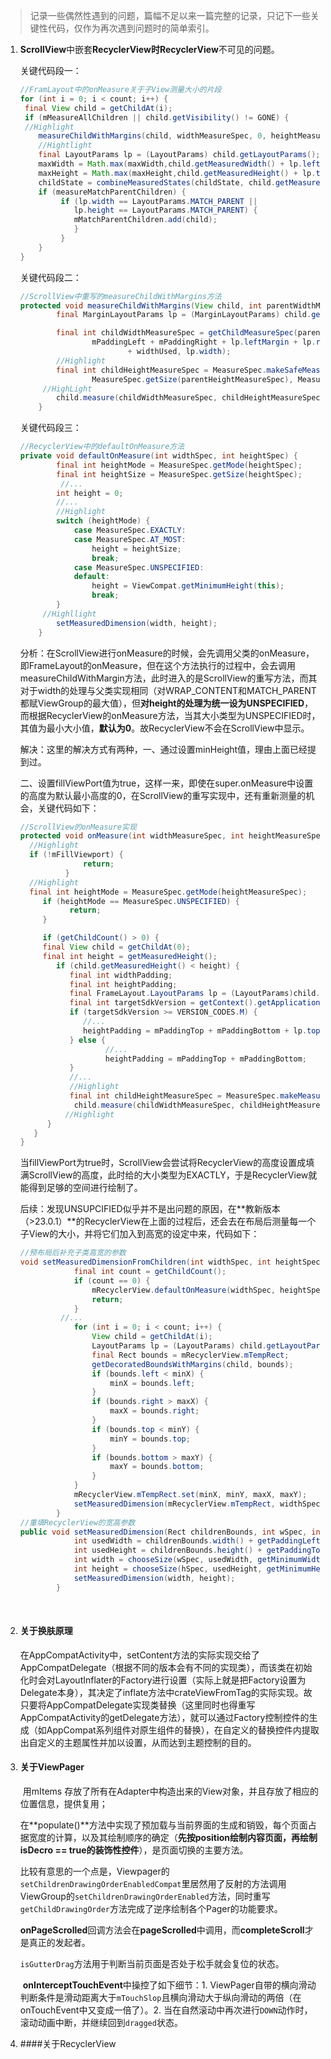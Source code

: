 > 记录一些偶然性遇到的问题，篇幅不足以来一篇完整的记录，只记下一些关键性代码，仅作为再次遇到问题时的简单索引。

1. **ScrollView**中嵌套**RecyclerView时RecyclerView**不可见的问题。

   关键代码段一：

   ```java
   //FramLayout中的onMeasure关于子View测量大小的片段
   for (int i = 0; i < count; i++) {
   	final View child = getChildAt(i);
   	if (mMeasureAllChildren || child.getVisibility() != GONE) {
   	//Highlight
       measureChildWithMargins(child, widthMeasureSpec, 0, heightMeasureSpec, 0);
       //Hightlight
       final LayoutParams lp = (LayoutParams) child.getLayoutParams();
       maxWidth = Math.max(maxWidth,child.getMeasuredWidth() + lp.leftMargin + lp.rightMargin);
       maxHeight = Math.max(maxHeight,child.getMeasuredHeight() + lp.topMargin + 				                 lp.bottomMargin);
       childState = combineMeasuredStates(childState, child.getMeasuredState());
       if (measureMatchParentChildren) {
            if (lp.width == LayoutParams.MATCH_PARENT ||
               lp.height == LayoutParams.MATCH_PARENT) {
               mMatchParentChildren.add(child);
               }
            }
       }
   }
   ```

   关键代码段二：

   ```java
   //ScrollView中重写的measureChildWithMargins方法
   protected void measureChildWithMargins(View child, int parentWidthMeasureSpec, int widthUsed,int parentHeightMeasureSpec, int heightUsed) {
           final MarginLayoutParams lp = (MarginLayoutParams) child.getLayoutParams();

           final int childWidthMeasureSpec = getChildMeasureSpec(parentWidthMeasureSpec,
                   mPaddingLeft + mPaddingRight + lp.leftMargin + lp.rightMargin
                           + widthUsed, lp.width);
           //Highlight
           final int childHeightMeasureSpec = MeasureSpec.makeSafeMeasureSpec(
                   MeasureSpec.getSize(parentHeightMeasureSpec), MeasureSpec.UNSPECIFIED);
   		//HighLight
           child.measure(childWidthMeasureSpec, childHeightMeasureSpec);
       }
   ```

   关键代码段三：

   ```java
   //RecyclerView中的defaultOnMeasure方法
   private void defaultOnMeasure(int widthSpec, int heightSpec) {
           final int heightMode = MeasureSpec.getMode(heightSpec);
           final int heightSize = MeasureSpec.getSize(heightSpec);
         	//...
           int height = 0;
           //...
           //Highlight
           switch (heightMode) {
               case MeasureSpec.EXACTLY:
               case MeasureSpec.AT_MOST:
                   height = heightSize;
                   break;
               case MeasureSpec.UNSPECIFIED:
               default:
                   height = ViewCompat.getMinimumHeight(this);
                   break;
           }
   		//Highllight
           setMeasuredDimension(width, height);
       }
   ```

   分析：在ScrollView进行onMeasure的时候，会先调用父类的onMeasure，即FrameLayout的onMeasure，但在这个方法执行的过程中，会去调用measureChildWithMargin方法，此时进入的是ScrollView的重写方法，而其对于width的处理与父类实现相同（对WRAP_CONTENT和MATCH_PARENT都赋ViewGroup的最大值），但**对height的处理为统一设为UNSPECIFIED**，而根据RecyclerView的onMeasure方法，当其大小类型为UNSPECIFIED时，其值为最小大小值，**默认为0**。故RecyclerView不会在ScrollView中显示。

   解决：这里的解决方式有两种，一、通过设置minHeight值，理由上面已经提到过。

   二、设置fillViewPort值为true，这样一来，即使在super.onMeasure中设置的高度为默认最小高度的0，在ScrollView的重写实现中，还有重新测量的机会，关键代码如下：

   ```java
   //ScrollView的onMeasure实现
   protected void onMeasure(int widthMeasureSpec, int heightMeasureSpec){ super.onMeasure(widthMeasureSpec, heightMeasureSpec);
     //Highlight  
     if (!mFillViewport) {
                 return;
             }
     //Highlight
     final int heightMode = MeasureSpec.getMode(heightMeasureSpec);
        if (heightMode == MeasureSpec.UNSPECIFIED) {
              return;
        }

        if (getChildCount() > 0) {
        final View child = getChildAt(0);
        final int height = getMeasuredHeight();
           if (child.getMeasuredHeight() < height) {
              final int widthPadding;
              final int heightPadding;
              final FrameLayout.LayoutParams lp = (LayoutParams)child.getLayoutParams();
              final int targetSdkVersion = getContext().getApplicationInfo().targetSdkVersion;
              if (targetSdkVersion >= VERSION_CODES.M) {
                 //...
                 heightPadding = mPaddingTop + mPaddingBottom + lp.topMargin + lp.bottomMargin;
              } else {
                      //...
                      heightPadding = mPaddingTop + mPaddingBottom;
              }
              //...
              //Highlight
              final int childHeightMeasureSpec = MeasureSpec.makeMeasureSpec(height - heightPadding, MeasureSpec.EXACTLY);
               child.measure(childWidthMeasureSpec, childHeightMeasureSpec);
             //Highlight
         }
      }
   }
   ```

   当fillViewPort为true时，ScrollView会尝试将RecyclerView的高度设置成填满ScrollView的高度，此时给的大小类型为EXACTLY，于是RecyclerView就能得到足够的空间进行绘制了。

   后续：发现UNSUPCIFIED似乎并不是出问题的原因，在**教新版本（>23.0.1）**的RecyclerView在上面的过程后，还会去在布局后测量每一个子View的大小，并将它们加入到高宽的设定中来，代码如下：

   ```java
   //预布局后补充子类高宽的参数
   void setMeasuredDimensionFromChildren(int widthSpec, int heightSpec) {
               final int count = getChildCount();
               if (count == 0) {
                   mRecyclerView.defaultOnMeasure(widthSpec, heightSpec);
                   return;
               }
   			//...
               for (int i = 0; i < count; i++) {
                   View child = getChildAt(i);
                   LayoutParams lp = (LayoutParams) child.getLayoutParams();
                   final Rect bounds = mRecyclerView.mTempRect;
                   getDecoratedBoundsWithMargins(child, bounds);
                   if (bounds.left < minX) {
                       minX = bounds.left;
                   }
                   if (bounds.right > maxX) {
                       maxX = bounds.right;
                   }
                   if (bounds.top < minY) {
                       minY = bounds.top;
                   }
                   if (bounds.bottom > maxY) {
                       maxY = bounds.bottom;
                   }
               }
               mRecyclerView.mTempRect.set(minX, minY, maxX, maxY);
               setMeasuredDimension(mRecyclerView.mTempRect, widthSpec, heightSpec);
           }
   //重填RecyclerView的宽高参数
   public void setMeasuredDimension(Rect childrenBounds, int wSpec, int hSpec) {
               int usedWidth = childrenBounds.width() + getPaddingLeft() + getPaddingRight();
               int usedHeight = childrenBounds.height() + getPaddingTop() + getPaddingBottom();
               int width = chooseSize(wSpec, usedWidth, getMinimumWidth());
               int height = chooseSize(hSpec, usedHeight, getMinimumHeight());
               setMeasuredDimension(width, height);
           }
   ```

   ​

2. #### 关于换肤原理

   ​	在AppCompatActivity中，setContent方法的实际实现交给了AppCompatDelegate（根据不同的版本会有不同的实现类），而该类在初始化时会对LayoutInflater的Factory进行设置（实际上就是把Factory设置为Delegate本身），其决定了inflate方法中crateViewFromTag的实际实现。故只要将AppCompatDelegate实现类替换（这里同时也得重写AppCompatActivity的getDelegate方法），就可以通过Factory控制控件的生成（如AppCompat系列组件对原生组件的替换），在自定义的替换控件内提取出自定义的主题属性并加以设置，从而达到主题控制的目的。

3. #### 关于ViewPager

   ​	用mItems 存放了所有在Adapter中构造出来的View对象，并且存放了相应的位置信息，提供复用；

   ​	在**populate()**方法中实现了预加载与当前界面的生成和销毁，每个页面占据宽度的计算，以及其绘制顺序的确定（**先按position绘制内容页面，再绘制isDecro == true的装饰性控件**），是页面切换的主要方法。

   ​	比较有意思的一个点是，Viewpager的`setChildrenDrawingOrderEnabledCompat`里居然用了反射的方法调用ViewGroup的`setChildrenDrawingOrderEnabled`方法，同时重写`getChildDrawingOrder`方法完成了逆序绘制各个Pager的功能要求。

   ​	**onPageScrolled**回调方法会在**pageScrolled**中调用，而**completeScroll**才是真正的发起者。

   ​	`isGutterDrag`方法用于判断当前页面是否处于松手就会复位的状态。

   ​	**onInterceptTouchEvent**中操控了如下细节：1. ViewPager自带的横向滑动判断条件是滑动距离大于`mTouchSlop`且横向滑动大于纵向滑动的两倍（在onTouchEvent中又变成一倍了）。2. 当在自然滚动中再次进行`DOWN`动作时，滚动动画中断，并继续回到`dragged`状态。​

4. ####关于RecyclerView


